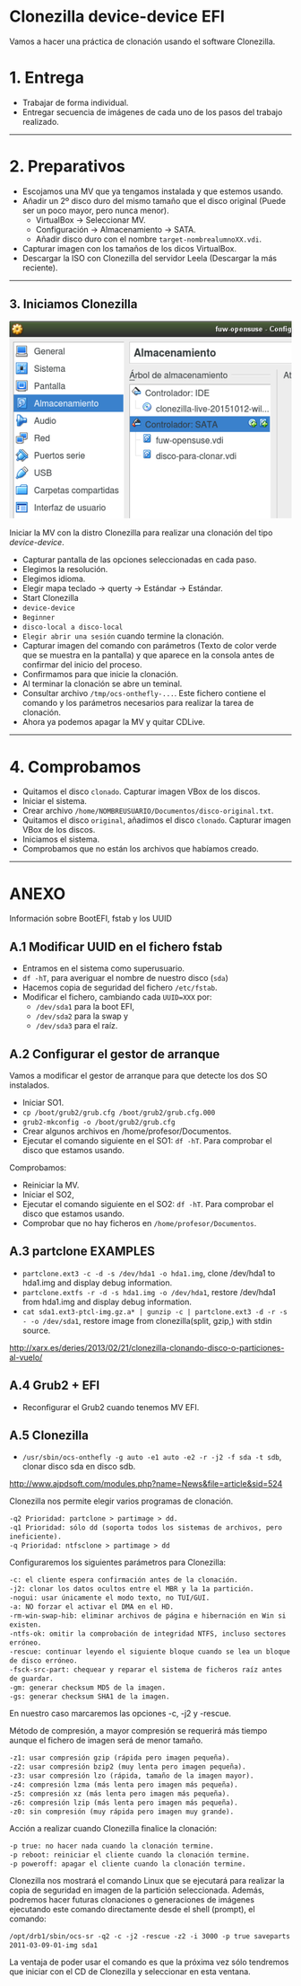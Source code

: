 
# Clonezilla device-device EFI

Vamos a hacer una práctica de clonación usando el software Clonezilla.

# 1. Entrega

* Trabajar de forma individual.
* Entregar secuencia de imágenes de cada uno de los pasos del trabajo realizado.

---

# 2. Preparativos

* Escojamos una MV que ya tengamos instalada y que estemos usando.
* Añadir un 2º disco duro del mismo tamaño que el disco original (Puede ser un poco mayor, pero nunca menor).
    * VirtualBox -> Seleccionar MV.
    * Configuración -> Almacenamiento -> SATA.
    * Añadir disco duro con el nombre `target-nombrealumnoXX.vdi`.
* Capturar imagen con los tamaños de los dicos VirtualBox.
* Descargar la ISO con Clonezilla del servidor Leela
(Descargar la más reciente).

---

## 3. Iniciamos Clonezilla

![vbox-add-hdd.png](./images/vbox-add-hdd.png)

Iniciar la MV con la distro Clonezilla para realizar una clonación del tipo *device-device*.
* Capturar pantalla de las opciones seleccionadas en cada paso.
* Elegimos la resolución.
* Elegimos idioma.
* Elegir mapa teclado -> querty -> Estándar -> Estándar.
* Start Clonezilla
* `device-device`
* `Beginner`
* `disco-local a disco-local`
* `Elegir abrir una sesión` cuando termine la clonación.
* Capturar imagen del comando con parámetros (Texto de color verde que se muestra en la pantalla) y que aparece en la consola antes de confirmar del inicio del proceso.
* Confirmamos para que inicie la clonación.
* Al terminar la clonación se abre un teminal.
* Consultar archivo `/tmp/ocs-onthefly-...`. Este fichero contiene el comando y los parámetros necesarios para realizar la tarea de clonación.
* Ahora ya podemos apagar la MV y quitar CDLive.
---

# 4. Comprobamos

* Quitamos el disco `clonado`. Capturar imagen VBox de los discos.
* Iniciar el sistema.
* Crear archivo `/home/NOMBREUSUARIO/Documentos/disco-original.txt`.
* Quitamos el disco `original`, añadimos el disco `clonado`. Capturar imagen VBox de los discos.
* Iniciamos el sistema.
* Comprobamos que no están los archivos que habíamos creado.

---

# ANEXO

Información sobre BootEFI, fstab y los UUID

## A.1 Modificar UUID en el fichero fstab

* Entramos en el sistema como superusuario.
* `df -hT`, para averiguar el nombre de nuestro disco (`sda`)
* Hacemos copia de seguridad del fichero `/etc/fstab`.
* Modificar el fichero, cambiando cada `UUID=XXX` por:
    * `/dev/sda1` para la boot EFI,
    * `/dev/sda2` para la swap y
    * `/dev/sda3` para el raíz.

## A.2 Configurar el gestor de arranque

Vamos a modificar el gestor de arranque para que detecte los dos SO instalados.

* Iniciar SO1.
* `cp /boot/grub2/grub.cfg /boot/grub2/grub.cfg.000`
* `grub2-mkconfig -o /boot/grub2/grub.cfg`
* Crear algunos archivos en /home/profesor/Documentos.
* Ejecutar el comando siguiente en el SO1: `df -hT`. Para comprobar el disco que estamos usando.

Comprobamos:

* Reiniciar la MV.
* Iniciar el SO2,
* Ejecutar el comando siguiente en el SO2: `df -hT`. Para comprobar el disco que estamos usando.
* Comprobar que no hay ficheros en `/home/profesor/Documentos`.

## A.3 partclone EXAMPLES

* `partclone.ext3 -c -d -s /dev/hda1 -o hda1.img`, clone /dev/hda1 to hda1.img and display debug information.
* `partclone.extfs -r -d -s hda1.img -o /dev/hda1`, restore /dev/hda1 from hda1.img and display debug information.
* `cat sda1.ext3-ptcl-img.gz.a* | gunzip -c | partclone.ext3 -d -r -s - -o /dev/sda1`, restore image from clonezilla(split, gzip,) with stdin source.

http://xarx.es/deries/2013/02/21/clonezilla-clonando-disco-o-particiones-al-vuelo/

## A.4 Grub2 + EFI

* Reconfigurar el Grub2 cuando tenemos MV EFI.

## A.5 Clonezilla

* `/usr/sbin/ocs-onthefly -g auto -e1 auto -e2 -r -j2 -f sda -t sdb`, clonar disco
sda en disco sdb.

http://www.ajpdsoft.com/modules.php?name=News&file=article&sid=524

Clonezilla nos permite elegir varios programas de clonación.

```
-q2 Prioridad: partclone > partimage > dd.
-q1 Prioridad: sólo dd (soporta todos los sistemas de archivos, pero ineficiente).
-q Prioridad: ntfsclone > partimage > dd
```

Configuraremos los siguientes parámetros para Clonezilla:

```
-c: el cliente espera confirmación antes de la clonación.
-j2: clonar los datos ocultos entre el MBR y la 1a partición.
-nogui: usar únicamente el modo texto, no TUI/GUI.
-a: NO forzar el activar el DMA en el HD.
-rm-win-swap-hib: eliminar archivos de página e hibernación en Win si existen.
-ntfs-ok: omitir la comprobación de integridad NTFS, incluso sectores erróneo.
-rescue: continuar leyendo el siguiente bloque cuando se lea un bloque de disco erróneo.
-fsck-src-part: chequear y reparar el sistema de ficheros raíz antes de guardar.
-gm: generar checksum MD5 de la imagen.
-gs: generar checksum SHA1 de la imagen.
```
En nuestro caso marcaremos las opciones -c, -j2 y -rescue.

Método de compresión, a mayor compresión se requerirá más tiempo aunque el fichero de imagen será de menor tamaño.

```
-z1: usar compresión gzip (rápida pero imagen pequeña).
-z2: usar compresión bzip2 (muy lenta pero imagen pequeña).
-z3: usar compresión lzo (rápida, tamaño de la imagen mayor).
-z4: compresión lzma (más lenta pero imagen más pequeña).
-z5: compresión xz (más lenta pero imagen más pequeña).
-z6: compresión lzip (más lenta pero imagen más pequeña).
-z0: sin compresión (muy rápida pero imagen muy grande).
```

Acción a realizar cuando Clonezilla finalice la clonación:
```
-p true: no hacer nada cuando la clonación termine.
-p reboot: reiniciar el cliente cuando la clonación termine.
-p poweroff: apagar el cliente cuando la clonación termine.
```

Clonezilla nos mostrará el comando Linux que se ejecutará para realizar la copia de seguridad en imagen de la partición seleccionada. Además, podremos hacer futuras clonaciones o generaciones de imágenes ejecutando este comando directamente desde el shell (prompt), el comando:

```
/opt/drb1/sbin/ocs-sr -q2 -c -j2 -rescue -z2 -i 3000 -p true saveparts 2011-03-09-01-img sda1
```

La ventaja de poder usar el comando es que la próxima vez sólo tendremos que iniciar con el CD de Clonezilla y seleccionar en esta ventana.
